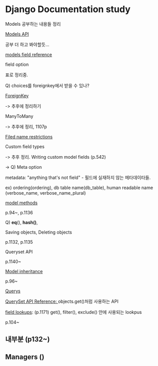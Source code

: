 # Django Documentation study

Models 공부하는 내용들 정리

[Models API](x-devonthink-item://7CD390BA-F5B4-4D69-A0A4-C40510372DBC)

공부 더 하고 봐야할듯...

[models field reference](x-devonthink-item://BEE77EF0-38B7-4CD9-83A8-7815B75EC8BC)

field option

표로 정리중. 

Q) choices를 foreignkey에서 받을 수 있나? 

[ForeignKey](x-devonthink-item://1E8C5F34-4422-4A7A-811D-034C91DB4EB6)

-> 추후에 정리하기

ManyToMany

-> 추후에 정리, 1107p

[Filed name restrictions](DEVONwiki)

Custom field types

-> 추후 정리. Writing custom model fields (p.542)

-> Q) Meta option

metadata: "anything that's not  field" - 필드에 실재하지 않는 메타데이타들.

ex) ordering(ordering), db table name(db_table), human readable name (verbose_name, verbose_name_plural)

[model methods](x-devonthink-item://9D66EE43-1C92-48A5-8888-FBB4E105DF6B)

p.94~, p.1136

Q) __eq__(), __hash()__,

Saving objects, Deleting objects

p.1132, p.1135

Queryset API

p.1140~

[Model inheritance](x-devonthink-item://9E64EFE0-19CC-4E27-87EF-14AA800E3DC2)

p.96~

[Querys](x-devonthink-item://6D4B1624-31C8-4B43-8D89-084028963959)

[QuerySet API Reference: ](x-devonthink-item://FED6B42E-9266-4E75-8C29-966DA49829EA) objects.get()처럼 사용하는 API

[field lookups](x-devonthink-item://CDB835D1-8647-4A7E-B931-D4F39E1DAA5F): (p.1171) get(), filter(), exclude() 안에 사용되는 lookpus

p.104~





## 내부분 (p132~)

## Managers ()